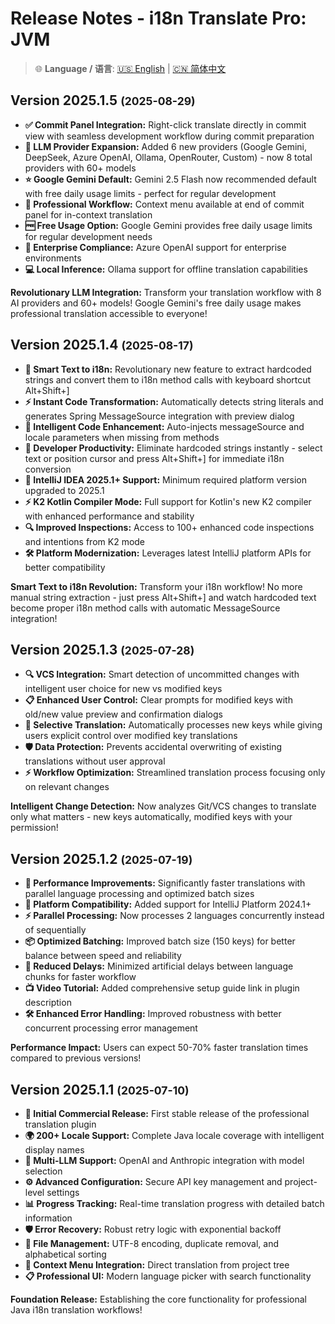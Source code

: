 # Release Notes - i18n Translate Pro: JVM

> 🌐 **Language / 语言**: [🇺🇸 English](release-notes.md) | [🇨🇳 简体中文](release-notes.zh.md)

## Version 2025.1.5 <small>(2025-08-29)</small>

- **✅ Commit Panel Integration:** Right-click translate directly in commit view with seamless development workflow during commit preparation
- **🤖 LLM Provider Expansion:** Added 6 new providers (Google Gemini, DeepSeek, Azure OpenAI, Ollama, OpenRouter, Custom) - now 8 total providers with 60+ models
- **⭐ Google Gemini Default:** Gemini 2.5 Flash now recommended default with free daily usage limits - perfect for regular development
- **🚀 Professional Workflow:** Context menu available at end of commit panel for in-context translation
- **🆓 Free Usage Option:** Google Gemini provides free daily usage limits for regular development needs
- **🏢 Enterprise Compliance:** Azure OpenAI support for enterprise environments
- **💻 Local Inference:** Ollama support for offline translation capabilities

**Revolutionary LLM Integration:** Transform your translation workflow with 8 AI providers and 60+ models! Google Gemini's free daily usage makes professional translation accessible to everyone!

## Version 2025.1.4 <small>(2025-08-17)</small>

- **🎯 Smart Text to i18n:** Revolutionary new feature to extract hardcoded strings and convert them to i18n method calls with keyboard shortcut Alt+Shift+]
- **⚡ Instant Code Transformation:** Automatically detects string literals and generates Spring MessageSource integration with preview dialog
- **🔧 Intelligent Code Enhancement:** Auto-injects messageSource and locale parameters when missing from methods
- **📝 Developer Productivity:** Eliminate hardcoded strings instantly - select text or position cursor and press Alt+Shift+] for immediate i18n conversion
- **🚀 IntelliJ IDEA 2025.1+ Support:** Minimum required platform version upgraded to 2025.1
- **⚡ K2 Kotlin Compiler Mode:** Full support for Kotlin's new K2 compiler with enhanced performance and stability
- **🔍 Improved Inspections:** Access to 100+ enhanced code inspections and intentions from K2 mode
- **🛠️ Platform Modernization:** Leverages latest IntelliJ platform APIs for better compatibility

**Smart Text to i18n Revolution:** Transform your i18n workflow! No more manual string extraction - just press Alt+Shift+] and watch hardcoded text become proper i18n method calls with automatic MessageSource integration!

## Version 2025.1.3 <small>(2025-07-28)</small>

- **🔍 VCS Integration:** Smart detection of uncommitted changes with intelligent user choice for new vs modified keys
- **📋 Enhanced User Control:** Clear prompts for modified keys with old/new value preview and confirmation dialogs
- **🎯 Selective Translation:** Automatically processes new keys while giving users explicit control over modified key translations
- **🛡️ Data Protection:** Prevents accidental overwriting of existing translations without user approval
- **⚡ Workflow Optimization:** Streamlined translation process focusing only on relevant changes

**Intelligent Change Detection:** Now analyzes Git/VCS changes to translate only what matters - new keys automatically, modified keys with your permission!

## Version 2025.1.2 <small>(2025-07-19)</small>

- **🚀 Performance Improvements:** Significantly faster translations with parallel language processing and optimized batch sizes
- **📱 Platform Compatibility:** Added support for IntelliJ Platform 2024.1+
- **⚡ Parallel Processing:** Now processes 2 languages concurrently instead of sequentially
- **📦 Optimized Batching:** Improved batch size (150 keys) for better balance between speed and reliability
- **🎯 Reduced Delays:** Minimized artificial delays between language chunks for faster workflow
- **📺 Video Tutorial:** Added comprehensive setup guide link in plugin description
- **🛠️ Enhanced Error Handling:** Improved robustness with better concurrent processing error management

**Performance Impact:** Users can expect 50-70% faster translation times compared to previous versions!

## Version 2025.1.1 <small>(2025-07-10)</small>

- **🚀 Initial Commercial Release:** First stable release of the professional translation plugin
- **🌍 200+ Locale Support:** Complete Java locale coverage with intelligent display names
- **🤖 Multi-LLM Support:** OpenAI and Anthropic integration with model selection
- **⚙️ Advanced Configuration:** Secure API key management and project-level settings
- **📊 Progress Tracking:** Real-time translation progress with detailed batch information
- **🛡️ Error Recovery:** Robust retry logic with exponential backoff
- **📁 File Management:** UTF-8 encoding, duplicate removal, and alphabetical sorting
- **🔧 Context Menu Integration:** Direct translation from project tree
- **📋 Professional UI:** Modern language picker with search functionality

**Foundation Release:** Establishing the core functionality for professional Java i18n translation workflows!
